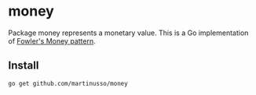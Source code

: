 # money

Package money represents a monetary value. This is a Go implementation of [Fowler's Money pattern](https://martinfowler.com/eaaCatalog/money.html).

## Install

`go get github.com/martinusso/money`
